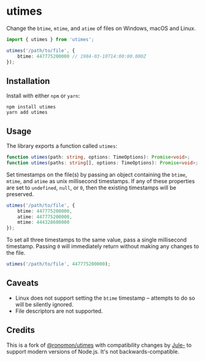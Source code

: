 # utimes

Change the `btime`, `mtime`, and `atime` of files on Windows, macOS and Linux.

```ts
import { utimes } from 'utimes';

utimes('/path/to/file', {
	btime: 447775200000 // 1984-03-10T14:00:00.000Z
});
```

## Installation

Install with either `npm` or `yarn`:

```
npm install utimes
yarn add utimes
```

## Usage

The library exports a function called `utimes`:

```ts
function utimes(path: string, options: TimeOptions): Promise<void>;
function utimes(paths: string[], options: TimeOptions): Promise<void>;
```

Set timestamps on the file(s) by passing an object containing the `btime`, `mtime`, and `atime` as unix millisecond timestamps. If any of these properties are set to `undefined`, `null`, or `0`, then the existing timestamps will be preserved.

```ts
utimes('/path/to/file', {
	btime: 447775200000,
	atime: 447775200000,
	mtime: 444328600000
});
```

To set all three timestamps to the same value, pass a single millisecond timestamp. Passing `0` will immediately return without making any changes to the file.

```ts
utimes('/path/to/file', 447775200000);
```

## Caveats

- Linux does not support setting the `btime` timestamp – attempts to do so will be silently ignored.
- File descriptors are not supported.

## Credits

This is a fork of [@ronomon/utimes](https://www.npmjs.com/package/@ronomon/utimes) with compatibility changes by [Jule-](https://github.com/Jule-) to support modern versions of Node.js. It's not backwards-compatible.
